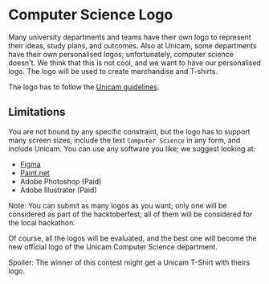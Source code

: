# Computer Science Logo
Many university departments and teams have their own logo to represent their ideas, study plans, and outcomes.
Also at Unicam, some departments have their own personalised logos; unfortunately, computer science doesn't.
We think that this is not cool, and we want to have our personalised logo.
The logo will be used to create merchandise and T-shirts.


The logo has to follow the [Unicam guidelines](https://www.unicam.it/sites/default/files/documenti-pag/2022/identita_visiva_unicam_pittogramma_3novembre2021.pdf).

## Limitations
You are not bound by any specific constraint, but the logo has to support many screen sizes, include the text `Computer Science` in any form, and include Unicam.
You can use any software you like; we suggest looking at:
- [Figma](https://www.figma.com/)
- [Paint.net](https://getpaint.net/)
- Adobe Photoshop (Paid)
- Adobe Illustrator (Paid)

Note: You can submit as many logos as you want; only one will be considered as part of the hacktoberfest; all of them will be considered for the local hackathon.

Of course, all the logos will be evaluated, and the best one will become the new official logo of the Unicam Computer Science department.

Spoiler: The winner of this contest might get a Unicam T-Shirt with theirs logo.
